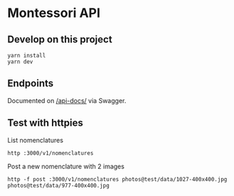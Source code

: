 # Montessori API

## Develop on this project

```
yarn install
yarn dev
```

## Endpoints

Documented on [/api-docs/](https://montessori-ressources-api.herokuapp.com/api-docs/)
via Swagger.

## Test with httpies

List nomenclatures

```
http :3000/v1/nomenclatures
```

Post a new nomenclature with 2 images

```
http -f post :3000/v1/nomenclatures photos@test/data/1027-400x400.jpg photos@test/data/977-400x400.jpg
```
